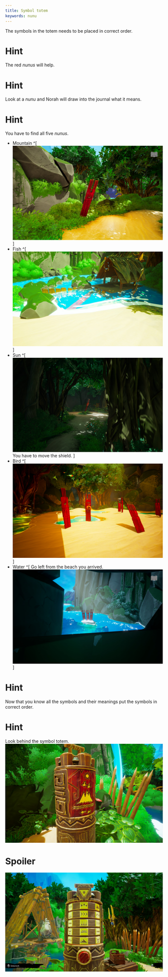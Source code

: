 ```yaml
---
title: Symbol totem
keywords: nunu
---
```


The symbols in the totem needs to be placed in correct order.

# Hint
The red *nunus* will help.

# Hint
Look at a *nunu* and Norah will draw into the journal what it means.

# Hint
You have to find all five *nunus*.
 - Mountain ^[ ![Mountain nunu](nunu_mountain.jpg) ]
 - Fish ^[ ![Fish nunu](nunu_fish.jpg) ]
 - Sun ^[ ![Sun nunu](nunu_sun.jpg) You have to move the shield. ]
 - Bird ^[ ![Bird nunu](nunu_bird.jpg) ]
 - Water ^[ Go left from the beach you arrived. ![Water nunu](nunu_water.jpg) ]

# Hint
Now that you know all the symbols and their meanings put the symbols in correct order.

# Hint
Look behind the symbol totem.
![Behind the totem](totem_behind.jpg)

# Spoiler
![Totem order](totem_correct.jpg)
